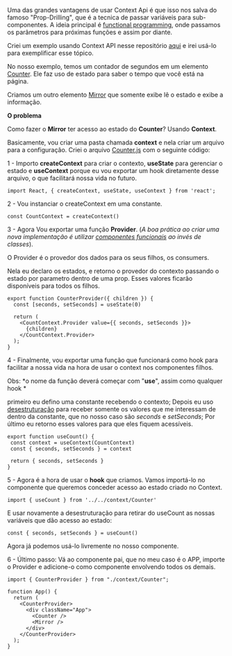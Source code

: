Uma das grandes vantagens de usar Context Api é que isso nos salva do famoso "Prop-Drilling", que é a tecnica de passar variáveis para sub-componentes. A ideia principal é [functional programming](../javascript/functional-programming.md), onde passamos os parâmetros para próximas funções e assim por diante.

Criei um exemplo usando Context API nesse repositório [aqui](https://github.com/Danielgomesp/context) e irei usá-lo para exemplificar esse tópico.

No nosso exemplo, temos um contador de segundos em um elemento [Counter](https://github.com/Danielgomesp/context/blob/master/src/components/Counter/index.js). Ele faz uso de estado para saber o tempo que você está na página.

Criamos um outro elemento [Mirror](https://github.com/Danielgomesp/context/blob/master/src/components/Mirror/index.js) que somente exibe lê o estado e exibe a informação.

**O problema**

Como fazer o **Mirror** ter acesso ao estado do **Counter**? Usando **Context**.

Basicamente, vou criar uma pasta chamada **context** e nela criar um arquivo para a configuração.
Criei o arquivo [Counter.js](https://github.com/Danielgomesp/context/blob/master/src/context/Counter.js) com o seguinte código:

1 - Importo **createContext** para criar o contexto, **useState** para gerenciar o estado e **useContext** porque eu vou exportar um hook diretamente desse arquivo, o que facilitará nossa vida no futuro.

```
import React, { createContext, useState, useContext } from 'react';
```

2 - Vou instanciar o createContext em uma constante.

```
const CountContext = createContext()
```

3 - Agora Vou exportar uma função **Provider**. (*A boa prática ao criar uma nova implementação é utilizar [componentes funcionais](javascript/functional-programming.md) ao invés de classes*).

O Provider é o provedor dos dados para os seus filhos, os consumers.

Nela eu declaro os estados, e retorno o provedor do contexto passando o estado por parametro dentro de uma prop. Esses valores ficarão disponíveis para todos os filhos.

```
export function CounterProvider({ children }) {
  const [seconds, setSeconds] = useState(0)

  return (
    <CountContext.Provider value={{ seconds, setSeconds }}>
      {children}
    </CountContext.Provider>
  );
}
```
 4 - Finalmente, vou exportar uma função que funcionará como hook para facilitar a nossa vida na hora de usar o context nos componentes filhos.

 Obs: *o nome da função deverá começar com  "**use**", assim como qualquer hook *

 primeiro eu defino uma constante recebendo o contexto;
 Depois eu uso [desestruturação](https://developer.mozilla.org/en-US/docs/Web/JavaScript/Reference/Operators/Destructuring_assignment) para receber somente os valores que me interessam de dentro da constante, que no nosso caso são *seconds* e *setSeconds*;
 Por último eu retorno esses valores para que eles fiquem acessíveis.
 ```
 export function useCount() {
  const context = useContext(CountContext)
  const { seconds, setSeconds } = context

  return { seconds, setSeconds }
}
 ```

 5 - Agora é a hora de usar o **hook** que criamos.
 Vamos importá-lo no componente que queremos conceder acesso ao estado criado no Context.

 ```
 import { useCount } from '../../context/Counter'
 ```
 E usar novamente a desestruturação para retirar do useCount as nossas variáveis que dão acesso ao estado:
```
const { seconds, setSeconds } = useCount()
```
Agora já podemos usá-lo livremente no nosso componente.

6 - Último passo:
Vá ao componente pai, que no meu caso é o APP, importe o Provider e adicione-o como componente envolvendo todos os demais.
```
import { CounterProvider } from "./context/Counter";

function App() {
  return (
    <CounterProvider>
      <div className="App">
        <Counter />
        <Mirror />
      </div>
    </CounterProvider>
  );
}
```

